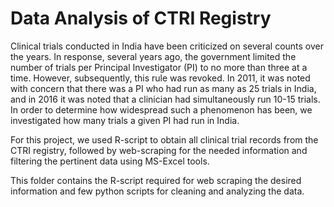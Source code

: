 # Data Analysis of CTRI Registry
Clinical trials conducted in India have been criticized on several counts over the years. In response, several years ago, the government limited the number of trials per Principal Investigator (PI) to no more than three at a time. However, subsequently, this rule was revoked. In 2011, it was noted with concern that there was a PI who had run as many as 25 trials in India, and in 2016 it was noted that a clinician had simultaneously run 10-15 trials. In order to determine how widespread such a phenomenon has been, we investigated how many trials a given PI had run in India.

For this project, we used R-script to obtain all clinical trial records from the CTRI registry, followed by web-scraping for the needed information and filtering the pertinent data using MS-Excel tools.

This folder contains the R-script required for web scraping the desired information and few python scripts for cleaning and analyzing the data.

